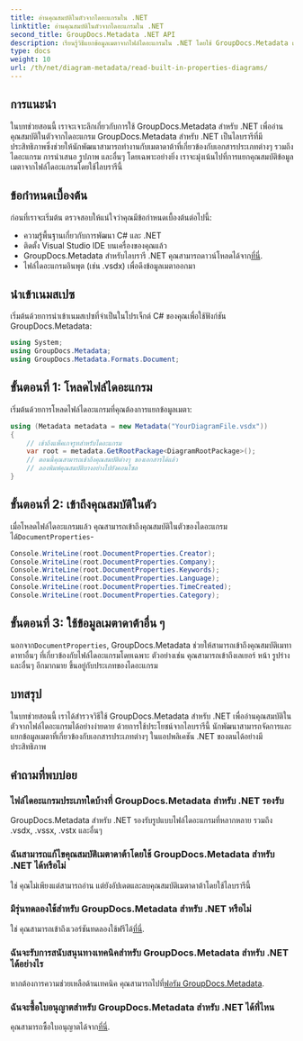 ```yaml
---
title: อ่านคุณสมบัติในตัวจากไดอะแกรมใน .NET
linktitle: อ่านคุณสมบัติในตัวจากไดอะแกรมใน .NET
second_title: GroupDocs.Metadata .NET API
description: เรียนรู้วิธีแยกข้อมูลเมตาจากไฟล์ไดอะแกรมใน .NET โดยใช้ GroupDocs.Metadata เพิ่มประสิทธิภาพการจัดการและวิเคราะห์เอกสารอย่างมีประสิทธิภาพ
type: docs
weight: 10
url: /th/net/diagram-metadata/read-built-in-properties-diagrams/
---
```

## การแนะนำ
ในบทช่วยสอนนี้ เราจะเจาะลึกเกี่ยวกับการใช้ GroupDocs.Metadata สำหรับ .NET เพื่ออ่านคุณสมบัติในตัวจากไดอะแกรม GroupDocs.Metadata สำหรับ .NET เป็นไลบรารีที่มีประสิทธิภาพซึ่งช่วยให้นักพัฒนาสามารถทำงานกับเมตาดาต้าที่เกี่ยวข้องกับเอกสารประเภทต่างๆ รวมถึงไดอะแกรม การนำเสนอ รูปภาพ และอื่นๆ โดยเฉพาะอย่างยิ่ง เราจะมุ่งเน้นไปที่การแยกคุณสมบัติข้อมูลเมตาจากไฟล์ไดอะแกรมโดยใช้ไลบรารีนี้
## ข้อกำหนดเบื้องต้น
ก่อนที่เราจะเริ่มต้น ตรวจสอบให้แน่ใจว่าคุณมีข้อกำหนดเบื้องต้นต่อไปนี้:
- ความรู้พื้นฐานเกี่ยวกับการพัฒนา C# และ .NET
- ติดตั้ง Visual Studio IDE บนเครื่องของคุณแล้ว
-  GroupDocs.Metadata สำหรับไลบรารี .NET คุณสามารถดาวน์โหลดได้จาก[ที่นี่](https://releases.groupdocs.com/metadata/net/).
- ไฟล์ไดอะแกรมอินพุต (เช่น .vsdx) เพื่อดึงข้อมูลเมตาออกมา

## นำเข้าเนมสเปซ
เริ่มต้นด้วยการนำเข้าเนมสเปซที่จำเป็นในโปรเจ็กต์ C# ของคุณเพื่อใช้ฟังก์ชัน GroupDocs.Metadata:
```csharp
using System;
using GroupDocs.Metadata;
using GroupDocs.Metadata.Formats.Document;
```
## ขั้นตอนที่ 1: โหลดไฟล์ไดอะแกรม
เริ่มต้นด้วยการโหลดไฟล์ไดอะแกรมที่คุณต้องการแยกข้อมูลเมตา:
```csharp
using (Metadata metadata = new Metadata("YourDiagramFile.vsdx"))
{
    // เข้าถึงแพ็คเกจรูทสำหรับไดอะแกรม
    var root = metadata.GetRootPackage<DiagramRootPackage>();
    // ตอนนี้คุณสามารถเข้าถึงคุณสมบัติต่างๆ ของเอกสารได้แล้ว
    // ลองพิมพ์คุณสมบัติบางอย่างไปยังคอนโซล
}
```
## ขั้นตอนที่ 2: เข้าถึงคุณสมบัติในตัว
 เมื่อโหลดไฟล์ไดอะแกรมแล้ว คุณสามารถเข้าถึงคุณสมบัติในตัวของไดอะแกรมได้`DocumentProperties`-
```csharp
Console.WriteLine(root.DocumentProperties.Creator);
Console.WriteLine(root.DocumentProperties.Company);
Console.WriteLine(root.DocumentProperties.Keywords);
Console.WriteLine(root.DocumentProperties.Language);
Console.WriteLine(root.DocumentProperties.TimeCreated);
Console.WriteLine(root.DocumentProperties.Category);
```
## ขั้นตอนที่ 3: ใช้ข้อมูลเมตาดาต้าอื่น ๆ
 นอกจาก`DocumentProperties`, GroupDocs.Metadata ช่วยให้สามารถเข้าถึงคุณสมบัติเมทาดาทาอื่นๆ ที่เกี่ยวข้องกับไฟล์ไดอะแกรมโดยเฉพาะ ตัวอย่างเช่น คุณสามารถเข้าถึงเลเยอร์ หน้า รูปร่าง และอื่นๆ อีกมากมาย ขึ้นอยู่กับประเภทของไดอะแกรม

## บทสรุป
ในบทช่วยสอนนี้ เราได้สำรวจวิธีใช้ GroupDocs.Metadata สำหรับ .NET เพื่ออ่านคุณสมบัติในตัวจากไฟล์ไดอะแกรมได้อย่างง่ายดาย ด้วยการใช้ประโยชน์จากไลบรารีนี้ นักพัฒนาสามารถจัดการและแยกข้อมูลเมตาที่เกี่ยวข้องกับเอกสารประเภทต่างๆ ในแอปพลิเคชัน .NET ของตนได้อย่างมีประสิทธิภาพ

## คำถามที่พบบ่อย
### ไฟล์ไดอะแกรมประเภทใดบ้างที่ GroupDocs.Metadata สำหรับ .NET รองรับ
GroupDocs.Metadata สำหรับ .NET รองรับรูปแบบไฟล์ไดอะแกรมที่หลากหลาย รวมถึง .vsdx, .vssx, .vstx และอื่นๆ
### ฉันสามารถแก้ไขคุณสมบัติเมตาดาต้าโดยใช้ GroupDocs.Metadata สำหรับ .NET ได้หรือไม่
ใช่ คุณไม่เพียงแต่สามารถอ่าน แต่ยังอัปเดตและลบคุณสมบัติเมตาดาต้าโดยใช้ไลบรารีนี้
### มีรุ่นทดลองใช้สำหรับ GroupDocs.Metadata สำหรับ .NET หรือไม่
 ใช่ คุณสามารถเข้าถึงเวอร์ชันทดลองใช้ฟรีได้[ที่นี่](https://releases.groupdocs.com/).
### ฉันจะรับการสนับสนุนทางเทคนิคสำหรับ GroupDocs.Metadata สำหรับ .NET ได้อย่างไร
 หากต้องการความช่วยเหลือด้านเทคนิค คุณสามารถไปที่[ฟอรัม GroupDocs.Metadata](https://forum.groupdocs.com/c/metadata/14).
### ฉันจะซื้อใบอนุญาตสำหรับ GroupDocs.Metadata สำหรับ .NET ได้ที่ไหน
 คุณสามารถซื้อใบอนุญาตได้จาก[ที่นี่](https://purchase.groupdocs.com/buy).
